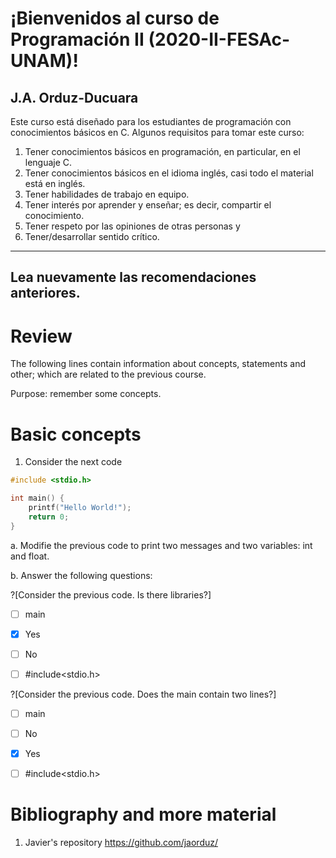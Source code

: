 # ¡Bienvenidos al curso de Programación II (2020-II-FESAc-UNAM)!
## J.A. Orduz-Ducuara

Este curso está diseñado para los estudiantes de programación con conocimientos básicos en C.
Algunos requisitos para tomar este curso:
1. Tener conocimientos básicos en programación, en particular, en el lenguaje C.
2. Tener conocimientos básicos en el idioma inglés, casi todo el material está en inglés.
3. Tener habilidades de trabajo en equipo.
4. Tener interés por aprender y enseñar; es decir, compartir el conocimiento.
5. Tener respeto por las opiniones de otras personas  y 
6. Tener/desarrollar sentido crítico.

---
Lea nuevamente las recomendaciones anteriores.
---



# Review


The following lines contain information about concepts, statements and other; which are 
related to the previous course.

Purpose: remember some concepts.


# Basic concepts


1. Consider the next code

```C runnable
#include <stdio.h>

int main() {
	printf("Hello World!");
	return 0;
}

```
a. Modifie the previous code to print two messages and two variables: int and float. 


b. Answer the following questions:

?[Consider the previous code. Is there libraries?]
-[ ] main
-[x] Yes
-[ ] No
-[ ] #include<stdio.h>


?[Consider the previous code. Does the main contain two lines?]
-[ ] main
-[ ] No
-[x] Yes
-[ ] #include<stdio.h>


# Bibliography and more material
1. Javier's repository https://github.com/jaorduz/